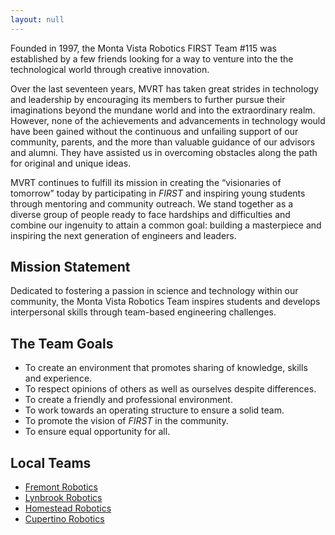 ```yaml
---
layout: null
---
```


Founded in 1997, the Monta Vista Robotics FIRST Team #115 was established
by a few friends looking for a way to venture into the the technological
world through creative innovation.

Over the last seventeen years, MVRT has taken great strides in technology
and leadership by encouraging its members to further pursue their
imaginations beyond the mundane world and into the extraordinary realm.
However, none of the achievements and advancements in technology would have
been gained without the continuous and unfailing support of our community,
parents, and the more than valuable guidance of our advisors and alumni.
They have assisted us in overcoming obstacles along the path for original
and unique ideas.

MVRT continues to fulfill its mission in creating the “visionaries of
tomorrow” today by participating in <i class="first">FIRST</i> and
inspiring young students through mentoring and community outreach. We stand
together as a diverse group of people ready to face hardships and
difficulties and combine our ingenuity to attain a common goal: building a
masterpiece and inspiring the next generation of engineers and leaders.


## Mission Statement

Dedicated to fostering a passion in science and technology within our
community, the Monta Vista Robotics Team inspires students and develops
interpersonal skills through team-based engineering challenges.


## The Team Goals

+ To create an environment that promotes sharing of knowledge, skills and
experience.
+ To respect opinions of others as well as ourselves despite
differences.
+ To create a friendly and professional environment.
+ To work towards an operating structure to ensure a solid team.
+ To promote the vision of <i class="first">FIRST</i> in the
community.
+ To ensure equal opportunity for all.

## Local Teams
+ [Fremont Robotics](https://www.fremontrobotics.com)
+ [Lynbrook Robotics](http://lynbrookrobotics.com)
+ [Homestead Robotics](http://homesteadrobotics.com)
+ [Cupertino Robotics](http://tinorobotics.org)
